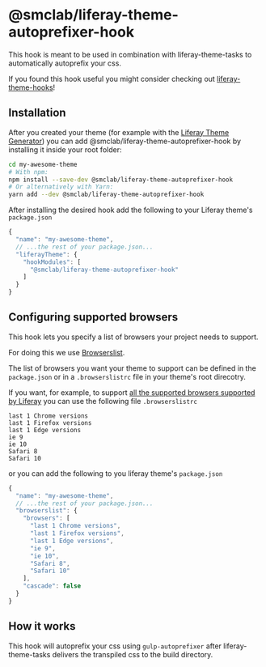 # @smclab/liferay-theme-autoprefixer-hook

This hook is meant to be used in combination with liferay-theme-tasks to automatically autoprefix your css.

If you found this hook useful you might consider checking out [liferay-theme-hooks](https://github.com/smclab/liferay-theme-hooks)!

## Installation

After you created your theme (for example with the [Liferay Theme Generator](https://github.com/liferay/generator-liferay-theme)) you can add @smclab/liferay-theme-autoprefixer-hook by installing it inside your root folder:

```bash
cd my-awesome-theme
# With npm:
npm install --save-dev @smclab/liferay-theme-autoprefixer-hook
# Or alternatively with Yarn:
yarn add --dev @smclab/liferay-theme-autoprefixer-hook
```

After installing the desired hook add the following to your Liferay theme's `package.json`

```js
{
  "name": "my-awesome-theme",
  // ...the rest of your package.json...
  "liferayTheme": {
    "hookModules": [
      "@smclab/liferay-theme-autoprefixer-hook"
    ]
  }
}
```

## Configuring supported browsers

This hook lets you specify a list of browsers your project needs to support.

For doing this we use [Browserslist](https://github.com/browserslist/browserslist).

The list of browsers you want your theme to support can be defined in the `package.json` or in a `.browserslistrc` file in your theme's root direcotry.

If you want, for example, to support [all the supported browsers supported by Liferay](https://web.liferay.com/it/services/support/compatibility-matrix) you can use the following file `.browserslistrc`

```
last 1 Chrome versions
last 1 Firefox versions
last 1 Edge versions
ie 9
ie 10
Safari 8
Safari 10
```

or you can add the following to you liferay theme's `package.json`

```js
{
  "name": "my-awesome-theme",
  // ...the rest of your package.json...
  "browserslist": {
    "browsers": [
      "last 1 Chrome versions",
      "last 1 Firefox versions",
      "last 1 Edge versions",
      "ie 9",
      "ie 10",
      "Safari 8",
      "Safari 10"
    ],
    "cascade": false
  }
}
```


## How it works

This hook will autoprefix your css using `gulp-autoprefixer` after liferay-theme-tasks delivers the transpiled css to the build directory.
